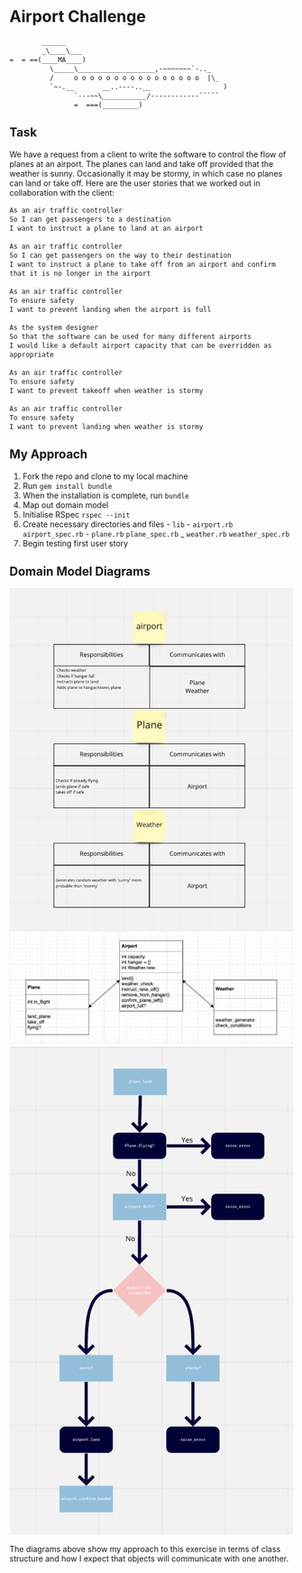 Airport Challenge
=================

```
        ______
        _\____\___
=  = ==(____MA____)
          \_____\___________________,-~~~~~~~`-.._
          /     o o o o o o o o o o o o o o o o  |\_
          `~-.__       __..----..__                  )
                `---~~\___________/------------`````
                =  ===(_________)

```

Task
-----

We have a request from a client to write the software to control the flow of planes at an airport. The planes can land and take off provided that the weather is sunny. Occasionally it may be stormy, in which case no planes can land or take off.  Here are the user stories that we worked out in collaboration with the client:

```
As an air traffic controller 
So I can get passengers to a destination 
I want to instruct a plane to land at an airport

As an air traffic controller 
So I can get passengers on the way to their destination 
I want to instruct a plane to take off from an airport and confirm that it is no longer in the airport

As an air traffic controller 
To ensure safety 
I want to prevent landing when the airport is full 

As the system designer
So that the software can be used for many different airports
I would like a default airport capacity that can be overridden as appropriate

As an air traffic controller 
To ensure safety 
I want to prevent takeoff when weather is stormy 

As an air traffic controller 
To ensure safety 
I want to prevent landing when weather is stormy 
```

**My Approach**
-----

1. Fork the repo and clone to my local machine
2. Run `gem install bundle`
3. When the installation is complete, run `bundle`
4. Map out domain model
5. Initialise RSpec `rspec --init`
6. Create necessary directories and files
        - `lib`
        - `airport.rb` `airport_spec.rb`
        - `plane.rb` `plane_spec.rb`
        _ `weather.rb` `weather_spec.rb`
7. Begin testing first user story

**Domain Model Diagrams**
-----

![Responsibilities](https://github.com/Sumner1185/airport_challenge/blob/master/Responsibility_Table.png)
![Class Diagram](https://github.com/Sumner1185/airport_challenge/blob/master/Class_Diagram.png)
![Example Flow](https://github.com/Sumner1185/airport_challenge/blob/master/Expected_Flow.png)

The diagrams above show my approach to this exercise in terms of class structure and how I expect that objects will communicate with one another.
